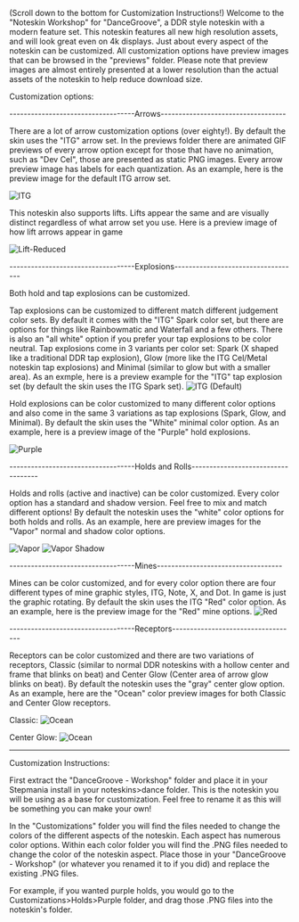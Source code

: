 (Scroll down to the bottom for Customization Instructions!) Welcome to the "Noteskin Workshop" for "DanceGroove", a DDR style noteskin with a modern feature set. This noteskin features all new high resolution assets, and will look great even on 4k displays. Just about every aspect of the noteskin can be customized. All customization options have preview images that can be browsed in the "previews" folder. Please note that preview images are almost entirely presented at a lower resolution than the actual assets of the noteskin to help reduce download size.

Customization options:

-----------------------------------Arrows-----------------------------------

There are a lot of arrow customization options (over eighty!). By default the skin uses the "ITG" arrow set. In the previews folder there are animated GIF previews of every arrow option except for those that have no animation, such as "Dev Cel", those are presented as static PNG images. Every arrow preview image has labels for each quantization. As an example, here is the preview image for the default ITG arrow set.

![ITG](https://github.com/HURG-IIDX/Noteskin-Workshop-DanceGroove/assets/19560941/6430747a-448d-4a1f-8912-dcbb02d78e68)

This noteskin also supports lifts. Lifts appear the same and are visually distinct regardless of what arrow set you use. Here is a preview image of how lift arrows appear in game

![Lift-Reduced](https://github.com/HURG-IIDX/Noteskin-Workshop-DanceGroove/assets/19560941/e2cec9e9-248d-47e2-b538-cf84415b6291)

-----------------------------------Explosions-----------------------------------

Both hold and tap explosions can be customized. 

Tap explosions can be customized to different match different judgement color sets. By default it comes with the "ITG" Spark color set, but there are options for things like Rainbowmatic and Waterfall and a few others. There is also an "all white" option if you prefer your tap explosions to be color neutral. Tap explosions come in 3 variants per color set: Spark (X shaped like a traditional DDR tap explosion), Glow (more like the ITG Cel/Metal noteskin tap explosions) and Minimal (similar to glow but with a smaller area). As an exmple, here is a preview example for the "ITG" tap explosion set (by default the skin uses the ITG Spark set).
![ITG (Default)](https://github.com/HURG-IIDX/Noteskin-Workshop-DanceGroove/assets/19560941/9b85b07b-9897-416d-8a28-12747c1bfd10)

Hold explosions can be color customized to many different color options and also come in the same 3 variations as tap explosions (Spark, Glow, and Minimal). By default the skin uses the "White" minimal color option. As an example, here is a preview image of the "Purple" hold explosions.

![Purple](https://github.com/HURG-IIDX/Noteskin-Workshop-DanceGroove/assets/19560941/94b25749-5f99-4424-b8fb-798e1aeac9f3)

-----------------------------------Holds and Rolls-----------------------------------

Holds and rolls (active and inactive) can be color customized. Every color option has a standard and shadow version. Feel free to mix and match different options! By default the noteskin uses the "white" color options for both holds and rolls. As an example, here are preview images for the "Vapor" normal and shadow color options.

![Vapor](https://github.com/HURG-IIDX/Noteskin-Workshop-DanceGroove/assets/19560941/face96e3-2763-4835-8889-011a09d2d400)
![Vapor Shadow](https://github.com/HURG-IIDX/Noteskin-Workshop-DanceGroove/assets/19560941/778df8db-e617-437e-8a9e-aa7b7dd3b862)

-----------------------------------Mines-----------------------------------

Mines can be color customized, and for every color option there are four different types of mine graphic styles, ITG, Note, X, and Dot. In game is just the graphic rotating. By default the skin uses the ITG "Red" color option. As an example, here is the preview image for the "Red" mine options.
![Red](https://github.com/HURG-IIDX/Noteskin-Workshop-DanceGroove/assets/19560941/16ee885a-3404-4e2b-a16a-5cae167afcde)


-----------------------------------Receptors-----------------------------------

Receptors can be color customized and there are two variations of receptors, Classic (similar to normal DDR noteskins with a hollow center and frame that blinks on beat) and Center Glow (Center area of arrow glow blinks on beat). By default the noteskin uses the "gray" center glow option. As an example, here are the "Ocean" color preview images for both Classic and Center Glow receptors.

Classic:
![Ocean](https://github.com/HURG-IIDX/Noteskin-Workshop-DanceGroove/assets/19560941/95b17e29-1338-4ee8-8b3d-bdedd3990f3c)

Center Glow:
![Ocean](https://github.com/HURG-IIDX/Noteskin-Workshop-DanceGroove/assets/19560941/360e634c-3fe7-490b-8353-9a67339a6bd1)

----------------------------------------------------------------------------------------------------------------

Customization Instructions:

First extract the "DanceGroove - Workshop" folder and place it in your Stepmania install in your noteskins>dance folder. This is the noteskin you will be using as a base for customization. Feel free to rename it as this will be something you can make your own!

In the "Customizations" folder you will find the files needed to change the colors of the different aspects of the noteskin. Each aspect has numerous color options. Within each color folder you will find the .PNG files needed to change the color of the noteskin aspect. Place those in your "DanceGroove - Workshop" (or whatever you renamed it to if you did) and replace the existing .PNG files.

For example, if you wanted purple holds, you would go to the Customizations>Holds>Purple folder, and drag those .PNG files into the noteskin's folder.
